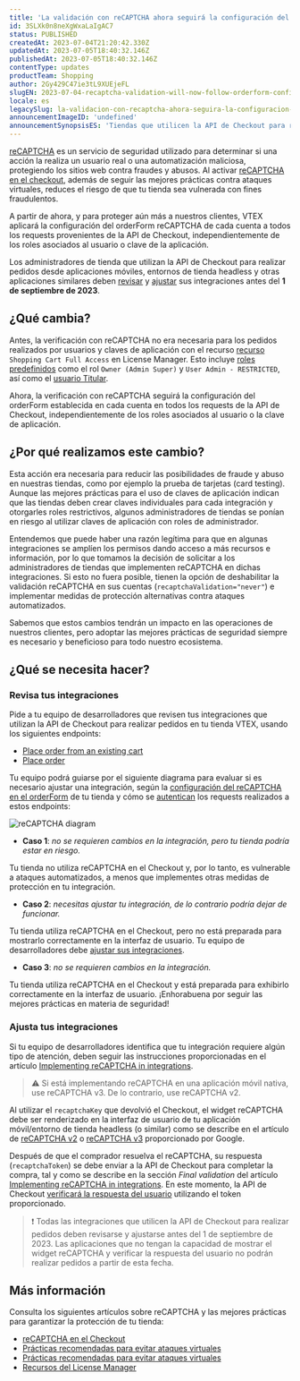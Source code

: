 ```yaml
---
title: 'La validación con reCAPTCHA ahora seguirá la configuración del orderForm en todos los requests'
id: 3SLXk0n8neXgWxaLaIgAC7
status: PUBLISHED
createdAt: 2023-07-04T21:20:42.330Z
updatedAt: 2023-07-05T18:40:32.146Z
publishedAt: 2023-07-05T18:40:32.146Z
contentType: updates
productTeam: Shopping
author: 2Gy429C47ie3tL9XUEjeFL
slugEN: 2023-07-04-recaptcha-validation-will-now-follow-orderform-configuration-for-all-requests
locale: es
legacySlug: la-validacion-con-recaptcha-ahora-seguira-la-configuracion-del-orderform-en
announcementImageID: 'undefined'
announcementSynopsisES: 'Tiendas que utilicen la API de Checkout para realizar pedidos deben revisar sus integraciones'
---
```


[reCAPTCHA](https://developers.vtex.com/docs/guides/recaptcha) es un servicio de seguridad utilizado para determinar si una acción la realiza un usuario real o una automatización maliciosa, protegiendo los sitios web contra fraudes y abusos. Al activar [reCAPTCHA en el checkout](/es/tutorial/recaptcha-en-el-checkout--18Te3oDd7f4qcjKu9jhNzP), además de seguir las mejores prácticas contra ataques virtuales, reduces el riesgo de que tu tienda sea vulnerada con fines fraudulentos.

A partir de ahora, y para proteger aún más a nuestros clientes, VTEX aplicará la configuración del orderForm reCAPTCHA de cada cuenta a todos los requests provenientes de la API de Checkout, independientemente de los roles asociados al usuario o clave de la aplicación.

Los administradores de tienda que utilizan la API de Checkout para realizar pedidos desde aplicaciones móviles, entornos de tienda headless y otras aplicaciones similares deben
 [revisar](#revisa-tus-integraciones) y [ajustar](#ajusta-tus-integraciones) sus integraciones antes del __1 de septiembre de 2023__.

## ¿Qué cambia?

Antes, la verificación con reCAPTCHA no era necesaria para los pedidos realizados por usuarios y claves de aplicación con el recurso [recurso](/es/tutorial/recursos-del-license-manager--3q6ztrC8YynQf6rdc6euk3) `Shopping Cart Full Access` en License Manager. Esto incluye [roles predefinidos](/es/tutorial/roles-de-usuario-predefinidos--jGDurZKJHvHJS13LnO7Dy) como el rol `Owner (Admin Super)` y `User Admin - RESTRICTED`, así como el [usuario Titular](/es/tutorial/que-es-el-usuario-titular--3oPr7YuIkEYqUGmEqIMSEy).

Ahora, la verificación con reCAPTCHA seguirá la configuración del orderForm establecida en cada cuenta en todos los requests de la API de Checkout, independientemente de los roles asociados al usuario o la clave de aplicación.

## ¿Por qué realizamos este cambio?

Esta acción era necesaria para reducir las posibilidades de fraude y abuso en nuestras tiendas, como por ejemplo la prueba de tarjetas (card testing). Aunque las mejores prácticas para el uso de claves de aplicación indican que las tiendas deben crear claves individuales para cada integración y otorgarles roles restrictivos, algunos administradores de tiendas se ponían en riesgo al utilizar claves de aplicación con roles de administrador. 

Entendemos que puede haber una razón legítima para que en algunas integraciones se amplíen los permisos dando acceso a más recursos e información, por lo que tomamos la decisión de solicitar a los administradores de tiendas que implementen reCAPTCHA en dichas integraciones. Si esto no fuera posible, tienen la opción de deshabilitar la validación reCAPTCHA en sus cuentas (`recaptchaValidation="never"`) e implementar medidas de protección alternativas contra ataques automatizados.

Sabemos que estos cambios tendrán un impacto en las operaciones de nuestros clientes, pero adoptar las mejores prácticas de seguridad siempre es necesario y beneficioso para todo nuestro ecosistema.

## ¿Qué se necesita hacer?

### Revisa tus integraciones

Pide a tu equipo de desarrolladores que revisen tus integraciones que utilizan la API de Checkout para realizar pedidos en tu tienda VTEX, usando los siguientes endpoints:

- [Place order from an existing cart](https://developers.vtex.com/docs/api-reference/checkout-api#post-/api/checkout/pub/orderForm/-orderFormId-/transaction)
- [Place order](https://developers.vtex.com/docs/api-reference/checkout-api#put-/api/checkout/pub/orders)

Tu equipo podrá guiarse por el siguiente diagrama para evaluar si es necesario ajustar una integración, según la [configuración del reCAPTCHA en el orderForm](https://developers.vtex.com/docs/api-reference/checkout-api#post-/api/checkout/pvt/configuration/orderForm) de tu tienda y cómo se [autentican](https://developers.vtex.com/docs/guides/authentication-overview) los requests realizados a estos endpoints:

![reCAPTCHA diagram](https://cdn.statically.io/gh/vtexdocs/help-center-content/refs/heads/main/docs/es/announcements/2023/julio/2023-07-04-validacion-con-recaptcha-seguira-la-configuracion-del-orderform-en-todos-los-requests_1.png)

- __Caso 1__: *no se requieren cambios en la integración, pero tu tienda podría estar en riesgo.*

Tu tienda no utiliza reCAPTCHA en el Checkout y, por lo tanto, es vulnerable a ataques automatizados, a menos que implementes otras medidas de protección en tu integración.

- __Caso 2__: *necesitas ajustar tu integración, de lo contrario podría dejar de funcionar.*

Tu tienda utiliza reCAPTCHA en el Checkout, pero no está preparada para mostrarlo correctamente en la interfaz de usuario. Tu equipo de desarrolladores debe [ajustar sus integraciones](#ajusta-tus-integraciones).

- __Caso 3__: *no se requieren cambios en la integración.*

Tu tienda utiliza reCAPTCHA en el Checkout y está preparada para exhibirlo correctamente en la interfaz de usuario. ¡Enhorabuena por seguir las mejores prácticas en materia de seguridad!

### Ajusta tus integraciones

Si tu equipo de desarrolladores identifica que tu integración requiere algún tipo de atención, deben seguir las instrucciones proporcionadas en el artículo [Implementing reCAPTCHA in integrations](https://developers.vtex.com/docs/guides/implementing-recaptcha-in-integrations).

> ⚠️ Si está implementando reCAPTCHA en una aplicación móvil nativa, use reCAPTCHA v3. De lo contrario, use reCAPTCHA v2.

Al utilizar el `recaptchaKey` que devolvió el Checkout, el widget reCAPTCHA debe ser renderizado en la interfaz de usuario de tu aplicación móvil/entorno de tienda headless (o similar) como se describe en el artículo de [reCAPTCHA v2](https://developers.google.com/recaptcha/docs/display?hl=es-419) o [reCAPTCHA v3](https://developers.google.com/recaptcha/docs/v3?hl=es-419) proporcionado por Google.

Después de que el comprador resuelva el reCAPTCHA, su respuesta (`recaptchaToken`) se debe enviar a la API de Checkout para completar la compra, tal y como se describe en la sección *Final validation* del artículo [Implementing reCAPTCHA in integrations](https://developers.vtex.com/docs/guides/implementing-recaptcha-in-integrations#final-validation). En este momento, la API de Checkout [verificará la respuesta del usuario](https://developers.google.com/recaptcha/docs/verify?hl=es-419) utilizando el token proporcionado.

> ❗ Todas las integraciones que utilicen la API de Checkout para realizar pedidos deben revisarse y ajustarse antes del 1 de septiembre de 2023. Las aplicaciones que no tengan la capacidad de mostrar el widget reCAPTCHA y verificar la respuesta del usuario no podrán realizar pedidos a partir de esta fecha.

## Más información

Consulta los siguientes artículos sobre reCAPTCHA y las mejores prácticas para garantizar la protección de tu tienda:

- [reCAPTCHA en el Checkout](/es/tutorial/recaptcha-en-el-checkout--18Te3oDd7f4qcjKu9jhNzP)
- [Prácticas recomendadas para evitar ataques virtuales](/es/tutorial/practicas-recomendadas-para-evitar-ataques-virtuales--191rpbF7UgrKapVCi1PCDE)
- [Prácticas recomendadas para evitar ataques virtuales](/es/tutorial/buenas-practicas-claves-de-aplicacion--7b6nD1VMHa49aI5brlOvJm)
- [Recursos del License Manager](/es/tutorial/recursos-del-license-manager--3q6ztrC8YynQf6rdc6euk3)

